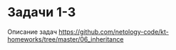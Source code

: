 # Задачи 1-3

Описание задач https://github.com/netology-code/kt-homeworks/tree/master/06_inheritance